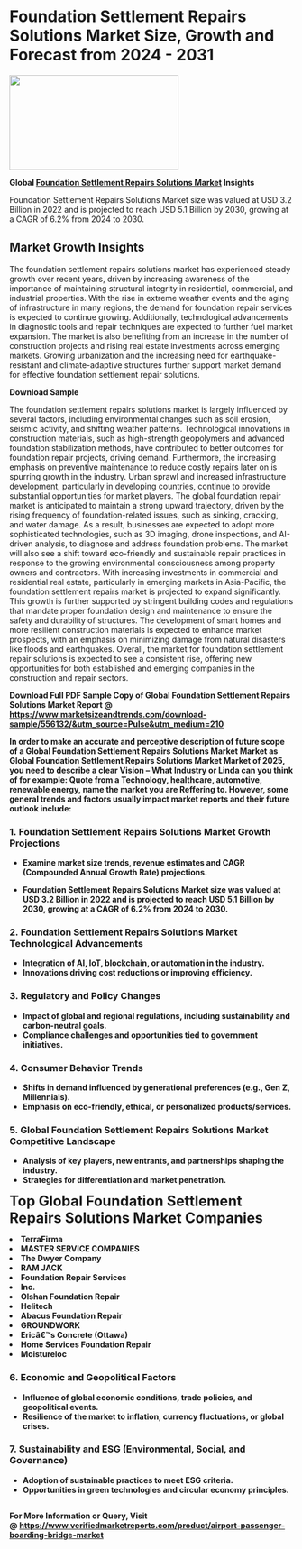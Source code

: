 <H1>Foundation Settlement Repairs Solutions Market Size, Growth and Forecast from 2024 - 2031</H1><img class="aligncenter size-medium wp-image-584254" src="https://thirdeyenews.in/wp-content/uploads/2024/09/Global-Market-Research-300x168.jpeg" alt="" width="300" height="168" /><p><strong>Global&nbsp;<a href="https://www.marketsizeandtrends.com/download-sample/556132/&amp;utm_source=Pulse&amp;utm_medium=210">Foundation Settlement Repairs Solutions Market</a> Insights</strong></p><p>Foundation Settlement Repairs Solutions Market size was valued at USD 3.2 Billion in 2022 and is projected to reach USD 5.1 Billion by 2030, growing at a CAGR of 6.2% from 2024 to 2030.</p><p><h2>Market Growth Insights</h2> <p>The foundation settlement repairs solutions market has experienced steady growth over recent years, driven by increasing awareness of the importance of maintaining structural integrity in residential, commercial, and industrial properties. With the rise in extreme weather events and the aging of infrastructure in many regions, the demand for foundation repair services is expected to continue growing. Additionally, technological advancements in diagnostic tools and repair techniques are expected to further fuel market expansion. The market is also benefiting from an increase in the number of construction projects and rising real estate investments across emerging markets. Growing urbanization and the increasing need for earthquake-resistant and climate-adaptive structures further support market demand for effective foundation settlement repair solutions.</p> <p><strong>Download Sample</strong></p> <p>The foundation settlement repairs solutions market is largely influenced by several factors, including environmental changes such as soil erosion, seismic activity, and shifting weather patterns. Technological innovations in construction materials, such as high-strength geopolymers and advanced foundation stabilization methods, have contributed to better outcomes for foundation repair projects, driving demand. Furthermore, the increasing emphasis on preventive maintenance to reduce costly repairs later on is spurring growth in the industry. Urban sprawl and increased infrastructure development, particularly in developing countries, continue to provide substantial opportunities for market players. The global foundation repair market is anticipated to maintain a strong upward trajectory, driven by the rising frequency of foundation-related issues, such as sinking, cracking, and water damage. As a result, businesses are expected to adopt more sophisticated technologies, such as 3D imaging, drone inspections, and AI-driven analysis, to diagnose and address foundation problems. The market will also see a shift toward eco-friendly and sustainable repair practices in response to the growing environmental consciousness among property owners and contractors. With increasing investments in commercial and residential real estate, particularly in emerging markets in Asia-Pacific, the foundation settlement repairs market is projected to expand significantly. This growth is further supported by stringent building codes and regulations that mandate proper foundation design and maintenance to ensure the safety and durability of structures. The development of smart homes and more resilient construction materials is expected to enhance market prospects, with an emphasis on minimizing damage from natural disasters like floods and earthquakes. Overall, the market for foundation settlement repair solutions is expected to see a consistent rise, offering new opportunities for both established and emerging companies in the construction and repair sectors.</p> <p><strong></p><p><span class=""><strong>Download Full PDF Sample Copy of Global Foundation Settlement Repairs Solutions Market Report</strong> @ <a href="https://www.marketsizeandtrends.com/download-sample/556132/&amp;utm_source=Pulse&amp;utm_medium=210" target="_blank">https://www.marketsizeandtrends.com/download-sample/556132/&amp;utm_source=Pulse&amp;utm_medium=210</a></span></p><p>In order to make an accurate and perceptive description of future scope of a Global&nbsp;Foundation Settlement Repairs Solutions Market Market as Global&nbsp;Foundation Settlement Repairs Solutions Market Market of 2025, you need to describe a clear Vision &ndash; What Industry or Linda can you think of for example: Quote from a Technology, healthcare, automotive, renewable energy, name the market you are Reffering to. However, some general trends and factors usually impact market reports and their future outlook include:</p><h3>1.&nbsp;<strong>Foundation Settlement Repairs Solutions Market Growth Projections</strong></h3><ul><li>Examine market size trends, revenue estimates and CAGR (Compounded Annual Growth Rate) projections.</li><li><p>Foundation Settlement Repairs Solutions Market size was valued at USD 3.2 Billion in 2022 and is projected to reach USD 5.1 Billion by 2030, growing at a CAGR of 6.2% from 2024 to 2030.</p></li></ul><h3>2.&nbsp;<strong>Foundation Settlement Repairs Solutions Market Technological Advancements</strong></h3><ul><li>Integration of AI, IoT, blockchain, or automation in the industry.</li><li>Innovations driving cost reductions or improving efficiency.</li></ul><h3>3.&nbsp;<strong>Regulatory and Policy Changes</strong></h3><ul><li>Impact of global and regional regulations, including sustainability and carbon-neutral goals.</li><li>Compliance challenges and opportunities tied to government initiatives.</li></ul><h3>4.&nbsp;<strong>Consumer Behavior Trends</strong></h3><ul><li>Shifts in demand influenced by generational preferences (e.g., Gen Z, Millennials).</li><li>Emphasis on eco-friendly, ethical, or personalized products/services.</li></ul><h3>5.&nbsp;<strong>Global Foundation Settlement Repairs Solutions Market Competitive Landscape</strong></h3><ul><li>Analysis of key players, new entrants, and partnerships shaping the industry.</li><li>Strategies for differentiation and market penetration.</li></ul><p data-pm-slice="1 1 []"><span style="color: inherit; font-family: inherit; font-size: 25px;">Top Global Foundation Settlement Repairs Solutions Market Companies</span></p><div class="" data-test-id=""><p><li>TerraFirma</li><li> MASTER SERVICE COMPANIES</li><li> The Dwyer Company</li><li> RAM JACK</li><li> Foundation Repair Services</li><li> Inc.</li><li> Olshan Foundation Repair</li><li> Helitech</li><li> Abacus Foundation Repair</li><li> GROUNDWORK</li><li> Ericâ€™s Concrete (Ottawa)</li><li> Home Services Foundation Repair</li><li> Moistureloc</li></p></div><h3>6.&nbsp;<strong>Economic and Geopolitical Factors</strong></h3><ul><li>Influence of global economic conditions, trade policies, and geopolitical events.</li><li>Resilience of the market to inflation, currency fluctuations, or global crises.</li></ul><h3>7.&nbsp;<strong>Sustainability and ESG (Environmental, Social, and Governance)</strong></h3><ul><li>Adoption of sustainable practices to meet ESG criteria.</li><li>Opportunities in green technologies and circular economy principles.</li></ul><h2><strong style="font-size: 14px;">For More Information or Query, Visit @&nbsp;</strong><a style="background-color: #ffffff; font-size: 14px;" href="https://www.marketsizeandtrends.com/report/foundation-settlement-repairs-solutions-market/" target="_blank">https://www.verifiedmarketreports.com/product/airport-passenger-boarding-bridge-market</a></h2>
